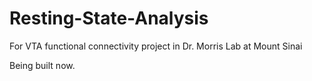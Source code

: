 # Resting-State-Analysis
For VTA functional connectivity project in Dr. Morris Lab at Mount Sinai

Being built now.
